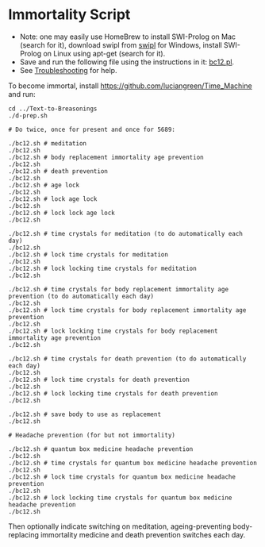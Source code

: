 # Immortality Script

* Note: one may easily use HomeBrew to install SWI-Prolog on Mac (search for it), download swipl from <a href="https://www.swi-prolog.org/build/">swipl</a> for Windows, install SWI-Prolog on Linux using apt-get (search for it).
* Save and run the following file using the instructions in it: <a href="bc12.pl">bc12.pl</a>.
* See <a href="troubleshooting.md">Troubleshooting</a> for help.

To become immortal, install <a href="https://github.com/luciangreen/Time_Machine">https://github.com/luciangreen/Time_Machine</a> and run:

```
cd ../Text-to-Breasonings
./d-prep.sh

# Do twice, once for present and once for 5689:

./bc12.sh # meditation
./bc12.sh
./bc12.sh # body replacement immortality age prevention
./bc12.sh
./bc12.sh # death prevention
./bc12.sh
./bc12.sh # age lock
./bc12.sh
./bc12.sh # lock age lock
./bc12.sh
./bc12.sh # lock lock age lock
./bc12.sh

./bc12.sh # time crystals for meditation (to do automatically each day)
./bc12.sh
./bc12.sh # lock time crystals for meditation
./bc12.sh
./bc12.sh # lock locking time crystals for meditation
./bc12.sh

./bc12.sh # time crystals for body replacement immortality age prevention (to do automatically each day)
./bc12.sh
./bc12.sh # lock time crystals for body replacement immortality age prevention
./bc12.sh
./bc12.sh # lock locking time crystals for body replacement immortality age prevention
./bc12.sh

./bc12.sh # time crystals for death prevention (to do automatically each day)
./bc12.sh
./bc12.sh # lock time crystals for death prevention
./bc12.sh
./bc12.sh # lock locking time crystals for death prevention
./bc12.sh

./bc12.sh # save body to use as replacement
./bc12.sh

# Headache prevention (for but not immortality)

./bc12.sh # quantum box medicine headache prevention
./bc12.sh
./bc12.sh # time crystals for quantum box medicine headache prevention
./bc12.sh
./bc12.sh # lock time crystals for quantum box medicine headache prevention
./bc12.sh
./bc12.sh # lock locking time crystals for quantum box medicine headache prevention
./bc12.sh
```

Then optionally indicate switching on meditation, ageing-preventing body-replacing immortality medicine and death prevention switches each day.
